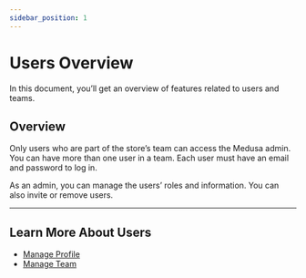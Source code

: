 ```yaml
---
sidebar_position: 1
---
```


# Users Overview

In this document, you’ll get an overview of features related to users and teams.

## Overview

Only users who are part of the store’s team can access the Medusa admin. You can have more than one user in a team. Each user must have an email and password to log in.

As an admin, you can manage the users’ roles and information. You can also invite or remove users.

---

## Learn More About Users

- [Manage Profile](./profile.md)
- [Manage Team](./team.mdx)
